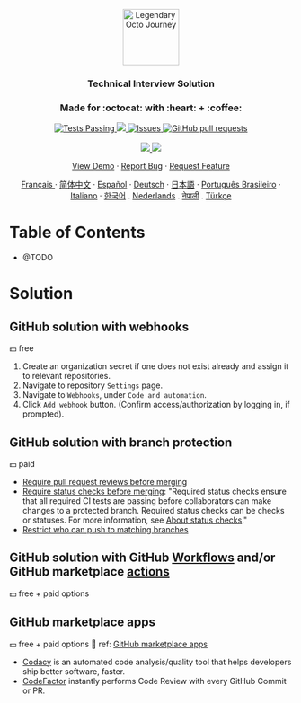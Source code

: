 <p align="center">
 <img width="100px" src="https://avatars.githubusercontent.com/u/101950250?s=200&v=4" align="center" alt="Legendary Octo Journey" />
 <h3 align="center">Technical Interview Solution</h3>
 <h3 align="center">Made for :octocat: with :heart: + :coffee:</h3>
</p>
  <p align="center">
    <a href="https://github.com/anuraghazra/github-readme-stats/actions">
      <img alt="Tests Passing" src="https://github.com/anuraghazra/github-readme-stats/workflows/Test/badge.svg" />
    </a>
    <a href="https://codecov.io/gh/anuraghazra/github-readme-stats">
      <img src="https://codecov.io/gh/anuraghazra/github-readme-stats/branch/master/graph/badge.svg" />
    </a>
    <a href="https://github.com/anuraghazra/github-readme-stats/issues">
      <img alt="Issues" src="https://img.shields.io/github/issues/anuraghazra/github-readme-stats?color=0088ff" />
    </a>
    <a href="https://github.com/anuraghazra/github-readme-stats/pulls">
      <img alt="GitHub pull requests" src="https://img.shields.io/github/issues-pr/anuraghazra/github-readme-stats?color=0088ff" />
    </a>
    <br />
    <br />
    <a href="https://github.com/johannlilly">
      <img src="https://img.shields.io/badge/Supported%20by-GitHub%20%E2%86%92-gray.svg?colorA=655BE1&colorB=4F44D6&style=for-the-badge"/>
    </a>
    <a href="https://linkedin.com/in/johannlilly">
      <img src="https://img.shields.io/badge/Supported%20by-LinkedIn%20%E2%86%92-gray.svg?colorA=61c265&colorB=4CAF50&style=for-the-badge"/>
    </a>
  </p>

  <p align="center">
    <a href="#demo">View Demo</a>
    ·
    <a href="https://github.com/anuraghazra/github-readme-stats/issues/new/choose">Report Bug</a>
    ·
    <a href="https://github.com/anuraghazra/github-readme-stats/issues/new/choose">Request Feature</a>
  </p>
  <p align="center">
    <a href="/docs/readme_fr.md">Français </a>
    ·
    <a href="/docs/readme_cn.md">简体中文</a>
    ·
    <a href="/docs/readme_es.md">Español</a>
    ·
    <a href="/docs/readme_de.md">Deutsch</a>
    ·
    <a href="/docs/readme_ja.md">日本語</a>
    ·
    <a href="/docs/readme_pt-BR.md">Português Brasileiro</a>
    ·
    <a href="/docs/readme_it.md">Italiano</a>
    ·
    <a href="/docs/readme_kr.md">한국어</a>
    .
    <a href="/docs/readme_nl.md">Nederlands</a>
    .
    <a href="/docs/readme_np.md">नेपाली</a>
    .
    <a href="/docs/readme_tr.md">Türkçe</a>
  </p>
</p>

# Table of Contents

- @TODO

# Solution

## GitHub solution with webhooks

💵 free

1. Create an organization secret if one does not exist already and assign it to relevant repositories.
2. Navigate to repository `Settings` page.
3. Navigate to `Webhooks`, under `Code and automation`.
4. Click `Add webhook` button. (Confirm access/authorization by logging in, if prompted).

## GitHub solution with branch protection

💵 paid

- [Require pull request reviews before merging](https://docs.github.com/en/repositories/configuring-branches-and-merges-in-your-repository/defining-the-mergeability-of-pull-requests/about-protected-branches#require-pull-request-reviews-before-merging)
- [Require status checks before merging](https://docs.github.com/en/repositories/configuring-branches-and-merges-in-your-repository/defining-the-mergeability-of-pull-requests/about-protected-branches#require-status-checks-before-merging): "Required status checks ensure that all required CI tests are passing before collaborators can make changes to a protected branch. Required status checks can be checks or statuses. For more information, see [About status checks](https://docs.github.com/en/github/collaborating-with-issues-and-pull-requests/about-status-checks)."
- [Restrict who can push to matching branches](https://docs.github.com/en/repositories/configuring-branches-and-merges-in-your-repository/defining-the-mergeability-of-pull-requests/about-protected-branches#restrict-who-can-push-to-matching-branches)

## GitHub solution with GitHub [Workflows](https://docs.github.com/en/actions/using-workflows) and/or GitHub marketplace [actions](https://github.com/marketplace?type=actions&query=code+review+)

💵 free + paid options

## GitHub marketplace apps

💵 free + paid options
📄 ref: [GitHub marketplace apps](https://github.com/marketplace?category=&query=&type=apps&verification=)

- [Codacy](https://github.com/marketplace/codacy) is an automated code analysis/quality tool that helps developers ship better software, faster.
- [CodeFactor](https://github.com/marketplace/codefactor/plan/MLP_kgDNG7Y#pricing-and-setup) instantly performs Code Review with every GitHub Commit or PR.

